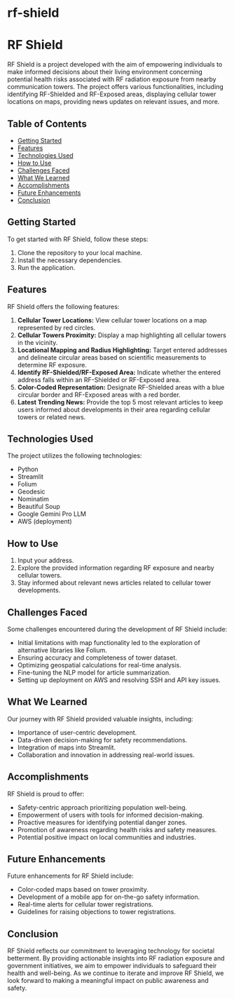 # rf-shield

# RF Shield

RF Shield is a project developed with the aim of empowering individuals to make informed decisions about their living environment concerning potential health risks associated with RF radiation exposure from nearby communication towers. The project offers various functionalities, including identifying RF-Shielded and RF-Exposed areas, displaying cellular tower locations on maps, providing news updates on relevant issues, and more.

## Table of Contents
- [Getting Started](#getting-started)
- [Features](#features)
- [Technologies Used](#technologies-used)
- [How to Use](#how-to-use)
- [Challenges Faced](#challenges-faced)
- [What We Learned](#what-we-learned)
- [Accomplishments](#accomplishments)
- [Future Enhancements](#future-enhancements)
- [Conclusion](#conclusion)

## Getting Started

To get started with RF Shield, follow these steps:
1. Clone the repository to your local machine.
2. Install the necessary dependencies.
3. Run the application.

## Features

RF Shield offers the following features:

1. **Cellular Tower Locations:** View cellular tower locations on a map represented by red circles.
2. **Cellular Towers Proximity:** Display a map highlighting all cellular towers in the vicinity.
3. **Locational Mapping and Radius Highlighting:** Target entered addresses and delineate circular areas based on scientific measurements to determine RF exposure.
4. **Identify RF-Shielded/RF-Exposed Area:** Indicate whether the entered address falls within an RF-Shielded or RF-Exposed area.
5. **Color-Coded Representation:** Designate RF-Shielded areas with a blue circular border and RF-Exposed areas with a red border.
6. **Latest Trending News:** Provide the top 5 most relevant articles to keep users informed about developments in their area regarding cellular towers or related news.

## Technologies Used

The project utilizes the following technologies:

- Python
- Streamlit
- Folium
- Geodesic
- Nominatim
- Beautiful Soup
- Google Gemini Pro LLM
- AWS (deployment)

## How to Use

1. Input your address.
2. Explore the provided information regarding RF exposure and nearby cellular towers.
3. Stay informed about relevant news articles related to cellular tower developments.

## Challenges Faced

Some challenges encountered during the development of RF Shield include:

- Initial limitations with map functionality led to the exploration of alternative libraries like Folium.
- Ensuring accuracy and completeness of tower dataset.
- Optimizing geospatial calculations for real-time analysis.
- Fine-tuning the NLP model for article summarization.
- Setting up deployment on AWS and resolving SSH and API key issues.

## What We Learned

Our journey with RF Shield provided valuable insights, including:

- Importance of user-centric development.
- Data-driven decision-making for safety recommendations.
- Integration of maps into Streamlit.
- Collaboration and innovation in addressing real-world issues.

## Accomplishments

RF Shield is proud to offer:

- Safety-centric approach prioritizing population well-being.
- Empowerment of users with tools for informed decision-making.
- Proactive measures for identifying potential danger zones.
- Promotion of awareness regarding health risks and safety measures.
- Potential positive impact on local communities and industries.

## Future Enhancements

Future enhancements for RF Shield include:

- Color-coded maps based on tower proximity.
- Development of a mobile app for on-the-go safety information.
- Real-time alerts for cellular tower registrations.
- Guidelines for raising objections to tower registrations.

## Conclusion

RF Shield reflects our commitment to leveraging technology for societal betterment. By providing actionable insights into RF radiation exposure and government initiatives, we aim to empower individuals to safeguard their health and well-being. As we continue to iterate and improve RF Shield, we look forward to making a meaningful impact on public awareness and safety.
